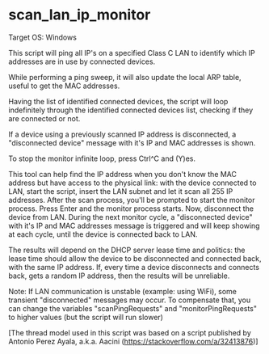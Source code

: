 # scan_lan_ip_monitor

Target OS: Windows

This script will ping all IP's on a specified Class C LAN to identify which IP addresses are in use by connected devices. 

While performing a ping sweep, it will also update the local ARP table, useful to get the MAC addresses.

Having the list of identified connected devices, the script will loop indefinitely through the identified connected devices list, checking if they are connected or not.

If a device using a previously scanned IP address is disconnected, a "disconnected device" message with it's IP and MAC addresses is shown.

To stop the monitor infinite loop, press Ctrl^C and (Y)es.

This tool can help find the IP address when you don't know the MAC address but have access to the physical link: with the device connected to LAN, start the script, insert the LAN subnet and let it scan all 255 IP addresses. After the scan process, you'll be prompted to start the monitor process. Press Enter and the monitor process starts. Now, disconnect the device from LAN. During the next monitor cycle, a "disconnected device" with it's IP and MAC addresses message is triggered and will keep showing at each cycle, until the device is connected back to LAN.

The results will depend on the DHCP server lease time and politics: the lease time should allow the device to be disconnected and connected back, with the same IP address. 
If, every time a device disconnects and connects back, gets a random IP address, then the results will be unreliable.

Note: If LAN communication is unstable (example: using WiFi), some transient "disconnected" messages may occur. To compensate that, you can change the variables "scanPingRequests" and "monitorPingRequests" to higher values (but the script will run slower) 

[The thread model used in this script was based on a script published by Antonio Perez Ayala, a.k.a. Aacini (https://stackoverflow.com/a/32413876)]
